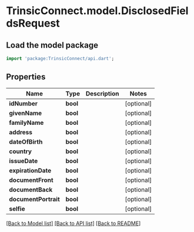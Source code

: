 # TrinsicConnect.model.DisclosedFieldsRequest

## Load the model package
```dart
import 'package:TrinsicConnect/api.dart';
```

## Properties
Name | Type | Description | Notes
------------ | ------------- | ------------- | -------------
**idNumber** | **bool** |  | [optional] 
**givenName** | **bool** |  | [optional] 
**familyName** | **bool** |  | [optional] 
**address** | **bool** |  | [optional] 
**dateOfBirth** | **bool** |  | [optional] 
**country** | **bool** |  | [optional] 
**issueDate** | **bool** |  | [optional] 
**expirationDate** | **bool** |  | [optional] 
**documentFront** | **bool** |  | [optional] 
**documentBack** | **bool** |  | [optional] 
**documentPortrait** | **bool** |  | [optional] 
**selfie** | **bool** |  | [optional] 

[[Back to Model list]](../README.md#documentation-for-models) [[Back to API list]](../README.md#documentation-for-api-endpoints) [[Back to README]](../README.md)


